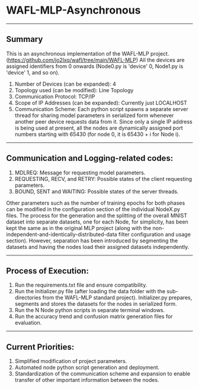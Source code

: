# WAFL-MLP-Asynchronous
-------
Summary
-------
This is an asynchronous implementation of the WAFL-MLP project.
(https://github.com/jo2lxq/wafl/tree/main/WAFL-MLP)
All the devices are assigned identifiers from 0 onwards 
(Node0.py is 'device' 0, Node1.py is 'device' 1, and so on).

1) Number of Devices (can be expanded): 4
2) Topology used (can be modified): Line Topology
3) Communication Protocol: TCP/IP
4) Scope of IP Addresses (can be expanded): Currently just LOCALHOST
5) Communication Scheme: 
    Each python script spawns a separate server thread for sharing model parameters
    in serialized form whenever another peer device requests data from it. Since
    only a single IP address is being used at present, all the nodes are dynamically
    assigned port numbers starting with 65430 (for node 0, it is 65430 + i for Node i).

-------
Communication and Logging-related codes:
-------
1) MDLREQ: Message for requesting model parameters.
2) REQUESTING, RECV, and RETRY: Possible states of the client requesting parameters.
3) BOUND, SENT and WAITING: Possible states of the server threads.


Other parameters such as the number of training epochs for both phases
can be modified in the configuration section of the individual NodeX.py files.
The process for the generation and the splitting of the overall MNIST dataset into separate datasets, one for each Node, for simplicity, has been kept the same as in the original MLP project (along with the non-independent-and-identically-distributed-data filter configuration and usage section).
However, separation has been introduced by segmenting the datasets and having the nodes load their assigned datasets independently.

-------
Process of Execution:
-------
1) Run the requirements.txt file and ensure compatibility.
2) Run the Initializer.py file (after loading the data folder with the sub-directories
    from the WAFL-MLP standard project).
    Initializer.py prepares, segments and stores the datasets for the nodes in serialized form.
3) Run the N Node python scripts in separate terminal windows.
4) Run the accuracy trend and confusion matrix generation files for evaluation.

-------
Current Priorities:
-------
1) Simplified modification of project parameters.
2) Automated node python script generation and deployment.
3) Standardization of the communication scheme and expansion to
    enable transfer of other important information between the nodes.


